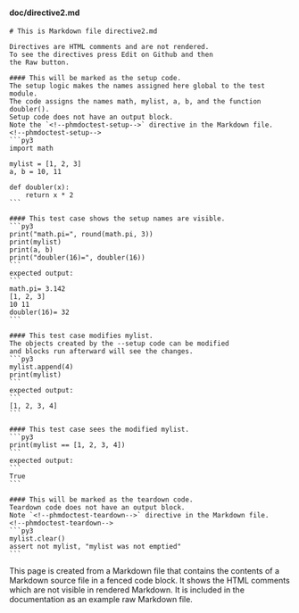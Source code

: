 #### doc/directive2.md
~~~
# This is Markdown file directive2.md

Directives are HTML comments and are not rendered.
To see the directives press Edit on Github and then
the Raw button.

#### This will be marked as the setup code.
The setup logic makes the names assigned here global to the test module.
The code assigns the names math, mylist, a, b, and the function doubler().
Setup code does not have an output block.
Note the `<!--phmdoctest-setup-->` directive in the Markdown file.
<!--phmdoctest-setup-->
```py3
import math

mylist = [1, 2, 3]
a, b = 10, 11

def doubler(x):
    return x * 2
```

#### This test case shows the setup names are visible.
```py3
print("math.pi=", round(math.pi, 3))
print(mylist)
print(a, b)
print("doubler(16)=", doubler(16))
```
expected output:
```
math.pi= 3.142
[1, 2, 3]
10 11
doubler(16)= 32
```

#### This test case modifies mylist.
The objects created by the --setup code can be modified
and blocks run afterward will see the changes.  
```py3
mylist.append(4)
print(mylist)
```
expected output:
```
[1, 2, 3, 4]
```

#### This test case sees the modified mylist.
```py3
print(mylist == [1, 2, 3, 4])
```
expected output:
```
True
```

#### This will be marked as the teardown code.
Teardown code does not have an output block.
Note `<!--phmdoctest-teardown-->` directive in the Markdown file.
<!--phmdoctest-teardown-->
```py3
mylist.clear()
assert not mylist, "mylist was not emptied"
```
~~~
This page is created from a Markdown file that contains the contents
of a Markdown source file in a fenced code block.
It shows the HTML comments which are not visible in rendered Markdown.
It is included in the documentation as an example raw Markdown file.

